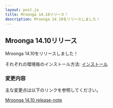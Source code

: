```yaml
---
layout: post.ja
title: Mroonga 14.10リリース！
description: Mroonga 14.10をリリースしました！
---
```


## Mroonga 14.10リリース

Mroonga 14.10をリリースしました！

それぞれの環境毎のインストール方法: [インストール](/ja/docs/install.html)

### 変更内容

主な変更点は以下のリンクを参照してください。

[Mroonga 14.10 release-note](/ja/docs/news/14.html#release-14-10)

